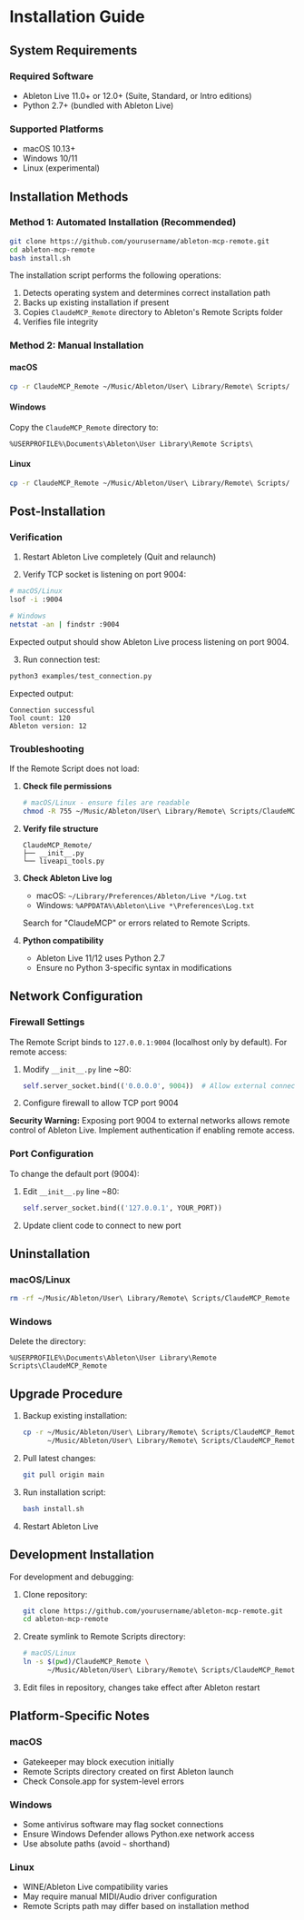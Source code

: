 # Installation Guide

## System Requirements

### Required Software
- Ableton Live 11.0+ or 12.0+ (Suite, Standard, or Intro editions)
- Python 2.7+ (bundled with Ableton Live)

### Supported Platforms
- macOS 10.13+
- Windows 10/11
- Linux (experimental)

## Installation Methods

### Method 1: Automated Installation (Recommended)

```bash
git clone https://github.com/yourusername/ableton-mcp-remote.git
cd ableton-mcp-remote
bash install.sh
```

The installation script performs the following operations:
1. Detects operating system and determines correct installation path
2. Backs up existing installation if present
3. Copies `ClaudeMCP_Remote` directory to Ableton's Remote Scripts folder
4. Verifies file integrity

### Method 2: Manual Installation

#### macOS

```bash
cp -r ClaudeMCP_Remote ~/Music/Ableton/User\ Library/Remote\ Scripts/
```

#### Windows

Copy the `ClaudeMCP_Remote` directory to:
```
%USERPROFILE%\Documents\Ableton\User Library\Remote Scripts\
```

#### Linux

```bash
cp -r ClaudeMCP_Remote ~/Music/Ableton/User\ Library/Remote\ Scripts/
```

## Post-Installation

### Verification

1. Restart Ableton Live completely (Quit and relaunch)

2. Verify TCP socket is listening on port 9004:

```bash
# macOS/Linux
lsof -i :9004

# Windows
netstat -an | findstr :9004
```

Expected output should show Ableton Live process listening on port 9004.

3. Run connection test:

```bash
python3 examples/test_connection.py
```

Expected output:
```
Connection successful
Tool count: 120
Ableton version: 12
```

### Troubleshooting

If the Remote Script does not load:

1. **Check file permissions**
   ```bash
   # macOS/Linux - ensure files are readable
   chmod -R 755 ~/Music/Ableton/User\ Library/Remote\ Scripts/ClaudeMCP_Remote
   ```

2. **Verify file structure**
   ```
   ClaudeMCP_Remote/
   ├── __init__.py
   └── liveapi_tools.py
   ```

3. **Check Ableton Live log**
   - macOS: `~/Library/Preferences/Ableton/Live */Log.txt`
   - Windows: `%APPDATA%\Ableton\Live *\Preferences\Log.txt`

   Search for "ClaudeMCP" or errors related to Remote Scripts.

4. **Python compatibility**
   - Ableton Live 11/12 uses Python 2.7
   - Ensure no Python 3-specific syntax in modifications

## Network Configuration

### Firewall Settings

The Remote Script binds to `127.0.0.1:9004` (localhost only by default). For remote access:

1. Modify `__init__.py` line ~80:
   ```python
   self.server_socket.bind(('0.0.0.0', 9004))  # Allow external connections
   ```

2. Configure firewall to allow TCP port 9004

**Security Warning:** Exposing port 9004 to external networks allows remote control of Ableton Live. Implement authentication if enabling remote access.

### Port Configuration

To change the default port (9004):

1. Edit `__init__.py` line ~80:
   ```python
   self.server_socket.bind(('127.0.0.1', YOUR_PORT))
   ```

2. Update client code to connect to new port

## Uninstallation

### macOS/Linux
```bash
rm -rf ~/Music/Ableton/User\ Library/Remote\ Scripts/ClaudeMCP_Remote
```

### Windows
Delete the directory:
```
%USERPROFILE%\Documents\Ableton\User Library\Remote Scripts\ClaudeMCP_Remote
```

## Upgrade Procedure

1. Backup existing installation:
   ```bash
   cp -r ~/Music/Ableton/User\ Library/Remote\ Scripts/ClaudeMCP_Remote \
         ~/Music/Ableton/User\ Library/Remote\ Scripts/ClaudeMCP_Remote.backup
   ```

2. Pull latest changes:
   ```bash
   git pull origin main
   ```

3. Run installation script:
   ```bash
   bash install.sh
   ```

4. Restart Ableton Live

## Development Installation

For development and debugging:

1. Clone repository:
   ```bash
   git clone https://github.com/yourusername/ableton-mcp-remote.git
   cd ableton-mcp-remote
   ```

2. Create symlink to Remote Scripts directory:
   ```bash
   # macOS/Linux
   ln -s $(pwd)/ClaudeMCP_Remote \
         ~/Music/Ableton/User\ Library/Remote\ Scripts/ClaudeMCP_Remote
   ```

3. Edit files in repository, changes take effect after Ableton restart

## Platform-Specific Notes

### macOS
- Gatekeeper may block execution initially
- Remote Scripts directory created on first Ableton launch
- Check Console.app for system-level errors

### Windows
- Some antivirus software may flag socket connections
- Ensure Windows Defender allows Python.exe network access
- Use absolute paths (avoid `~` shorthand)

### Linux
- WINE/Ableton Live compatibility varies
- May require manual MIDI/Audio driver configuration
- Remote Scripts path may differ based on installation method
